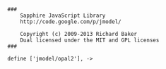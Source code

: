 	###
		Sapphire JavaScript Library
		http://code.google.com/p/jmodel/

		Copyright (c) 2009-2013 Richard Baker
		Dual licensed under the MIT and GPL licenses
	###

	define ['jmodel/opal2'], ->